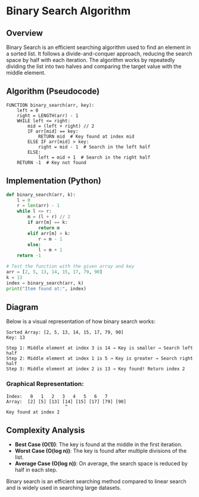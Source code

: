 # Binary Search Algorithm

## Overview

Binary Search is an efficient searching algorithm used to find an element in a sorted list. It follows a divide-and-conquer approach, reducing the search space by half with each iteration. The algorithm works by repeatedly dividing the list into two halves and comparing the target value with the middle element.

## Algorithm (Pseudocode)

```plaintext
FUNCTION binary_search(arr, key):
    left = 0
    right = LENGTH(arr) - 1
    WHILE left <= right:
        mid = (left + right) // 2
        IF arr[mid] == key:
            RETURN mid  # Key found at index mid
        ELSE IF arr[mid] > key:
            right = mid - 1  # Search in the left half
        ELSE:
            left = mid + 1  # Search in the right half
    RETURN -1  # Key not found
```

## Implementation (Python)

```python
def binary_search(arr, k):
    l = 0
    r = len(arr) - 1
    while l <= r:
        m = (l + r) // 2
        if arr[m] == k:
            return m
        elif arr[m] > k:
            r = m - 1
        else:
            l = m + 1
    return -1

# Test the function with the given array and key
arr = [2, 5, 13, 14, 15, 17, 79, 90]
k = 13
index = binary_search(arr, k)
print("Item found at:", index)
```

## Diagram

Below is a visual representation of how binary search works:

```
Sorted Array: [2, 5, 13, 14, 15, 17, 79, 90]
Key: 13

Step 1: Middle element at index 3 is 14 → Key is smaller → Search left half
Step 2: Middle element at index 1 is 5 → Key is greater → Search right half
Step 3: Middle element at index 2 is 13 → Key found! Return index 2
```

### Graphical Representation:

```
Index:   0   1   2   3   4   5   6   7
Array:  [2] [5] [13] [14] [15] [17] [79] [90]
                      ^
Key found at index 2
```

## Complexity Analysis

- **Best Case (O(1))**: The key is found at the middle in the first iteration.
- **Worst Case (O(log n))**: The key is found after multiple divisions of the list.
- **Average Case (O(log n))**: On average, the search space is reduced by half in each step.

Binary search is an efficient searching method compared to linear search and is widely used in searching large datasets.


